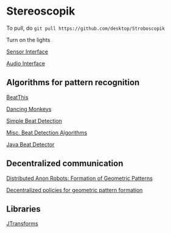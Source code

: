 Stereoscopik
============

To pull, do `git pull https://github.com/desktop/Stroboscopik`

Turn on the lights

[Sensor Interface](http://developer.android.com/guide/topics/sensors/sensors_overview.html)

[Audio Interface](http://stackoverflow.com/questions/4525206/android-audiorecord-class-process-live-mic-audio-quickly-set-up-callback-func)

Algorithms for pattern recognition
-----------------------------

[BeatThis](http://www.clear.rice.edu/elec301/Projects01/beat_sync/beatalgo.html)

[Dancing Monkeys](http://monket.net/files/dancingmonkeys/DancingMonkeys.pdf)

[Simple Beat Detection](http://www.cs.princeton.edu/~lieber/cos325/final/)

[Misc. Beat Detection Algorithms](http://archive.gamedev.net/archive/reference/programming/features/beatdetection/index.html)

[Java Beat Detector](http://www-scf.usc.edu/~ise575/a/projects/mooser/BeatDetector.htm)

Decentralized communication
---------------------------

[Distributed Anon Robots: Formation of Geometric Patterns](http://epubs.siam.org/doi/abs/10.1137/S009753979628292X)

[Decentralized policies for geometric pattern formation](http://ieeexplore.ieee.org/stamp/stamp.jsp?tp=&arnumber=4283108&tag=1)

Libraries
---------

[JTransforms](https://sites.google.com/site/piotrwendykier/software/jtransforms)